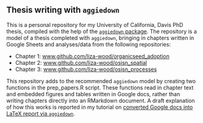 ## Thesis writing with `aggiedown`  

This is a personal repository for my University of California, Davis PhD thesis, compiled with the help of the [`aggiedown` package](https://github.com/ryanpeek/aggiedown). The repository is a model of a thesis completed with `aggiedown`, bringing in chapters written in Google Sheets and analyses/data from the following repositories:
* Chapter 1: www.github.com/liza-wood/organicseed_adoption
* Chapter 2: www.github.com/liza-wood/osisn_spatial
* Chapter 3: www.github.com/liza-wood/osisn_processes

This repository adds to the recommended `aggiedown` model by creating two functions in the prep_papers.R script. These functions read in chapter text and embedded figures and tables written in Google docs, rather than writing chapters directly into an RMarkdown document. A draft explanation of how this works is reported in my tutorial on [converted Google docs into LaTeX report via `aggiedown`](https://liza-wood.github.io/posts/googledoc-aggiedown.html). 



